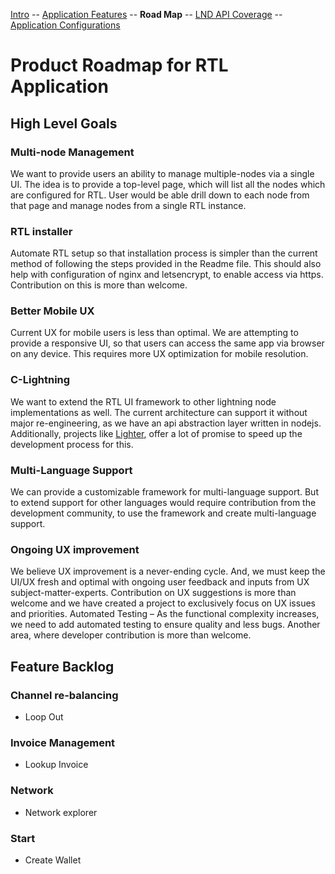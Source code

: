 [Intro](../README.md) -- [Application Features](Application_features.md) -- **Road Map** -- [LND API Coverage](LNDAPICoverage.md) -- [Application Configurations](docs/Application_configurations)

# Product Roadmap for RTL Application

## High Level Goals

### Multi-node Management
We want to provide users an ability to manage multiple-nodes via a single UI. The idea is to provide a top-level page, which will list all the nodes which are configured for RTL. User would be able drill down to each node from that page and manage nodes from a single RTL instance.

### RTL installer
Automate RTL setup so that installation process is simpler than the current method of following the steps provided in the Readme file. This should also help with configuration of nginx and letsencrypt, to enable access via https. Contribution on this is more than welcome.

### Better Mobile UX
Current UX for mobile users is less than optimal. We are attempting to provide a responsive UI, so that users can access the same app via browser on any device. This requires more UX optimization for mobile resolution.

### C-Lightning
We want to extend the RTL UI framework to other lightning node implementations as well. The current architecture can support it without major re-engineering, as we have an api abstraction layer written in nodejs. Additionally, projects like [Lighter](https://gitlab.com/inbitcoin/lighter), offer a lot of promise to speed up the development process for this.

### Multi-Language Support
We can provide a customizable framework for multi-language support. But to extend support for other languages would require contribution from the development community, to use the framework and create multi-language support.

### Ongoing UX improvement
We believe UX improvement is a never-ending cycle. And, we must keep the UI/UX fresh and optimal with ongoing user feedback and inputs from UX subject-matter-experts. Contribution on UX suggestions is more than welcome and we have created a project to exclusively focus on UX issues and priorities. 
Automated Testing – As the functional complexity increases, we need to add automated testing to ensure quality and less bugs. Another area, where developer contribution is more than welcome.

## Feature Backlog
### Channel re-balancing
- Loop Out
### Invoice Management
- Lookup Invoice
### Network
- Network explorer
### Start
- Create Wallet
